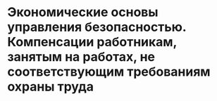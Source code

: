 # Экономические основы управления безопасностью. Компенсации работникам, занятым на работах, не соответствующим требованиям охраны труда

